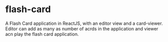# flash-card
A Flash Card application in ReactJS, with an editor view and a card-viewer. 
Editor can add as many as number of acrds in the application and viewer acn play the flash card application.
